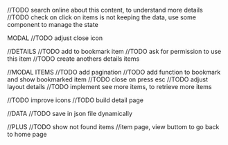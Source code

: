 //TODO search online about this content, to understand more details
//TODO check on click on items is not keeping the data, use some component to manage the state

MODAL
//TODO adjust close icon

//DETAILS
//TODO add to bookmark item
//TODO ask for permission to use this item
//TODO create anothers details items

//MODAL ITEMS
//TODO add pagination
//TODO add function to bookmark and show bookmarked item
//TODO close on press esc
//TODO adjust layout details
//TODO implement see more items, to retrieve more items

//TODO improve icons
//TODO build detail page

//DATA
//TODO save in json file dynamically

//PLUS
//TODO show not found items
//item page, view buttom to go back to home page
